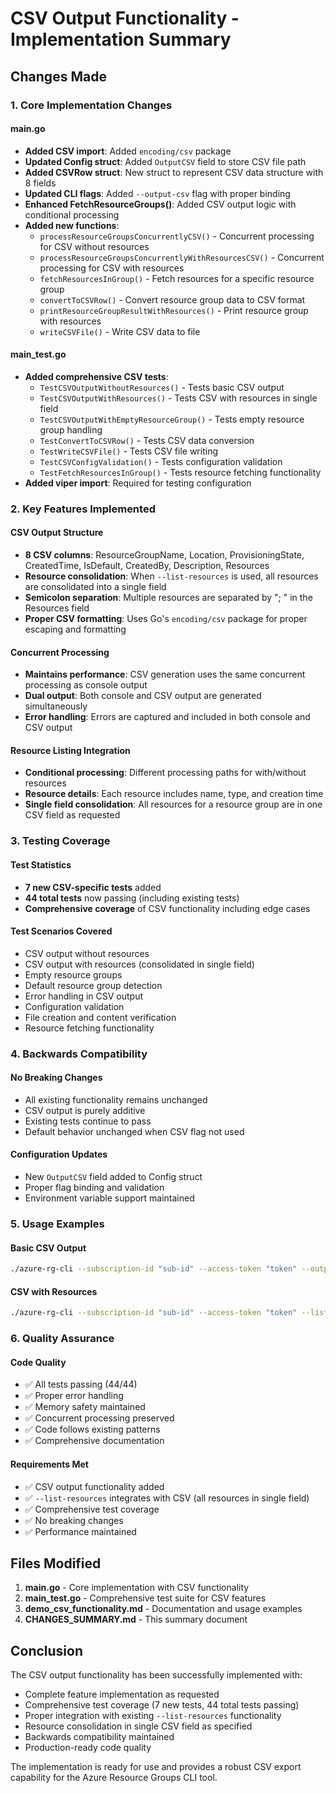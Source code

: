 # CSV Output Functionality - Implementation Summary

## Changes Made

### 1. Core Implementation Changes

#### main.go
- **Added CSV import**: Added `encoding/csv` package
- **Updated Config struct**: Added `OutputCSV` field to store CSV file path
- **Added CSVRow struct**: New struct to represent CSV data structure with 8 fields
- **Updated CLI flags**: Added `--output-csv` flag with proper binding
- **Enhanced FetchResourceGroups()**: Added CSV output logic with conditional processing
- **Added new functions**:
  - `processResourceGroupsConcurrentlyCSV()` - Concurrent processing for CSV without resources
  - `processResourceGroupsConcurrentlyWithResourcesCSV()` - Concurrent processing for CSV with resources
  - `fetchResourcesInGroup()` - Fetch resources for a specific resource group
  - `convertToCSVRow()` - Convert resource group data to CSV format
  - `printResourceGroupResultWithResources()` - Print resource group with resources
  - `writeCSVFile()` - Write CSV data to file

#### main_test.go
- **Added comprehensive CSV tests**:
  - `TestCSVOutputWithoutResources()` - Tests basic CSV output
  - `TestCSVOutputWithResources()` - Tests CSV with resources in single field
  - `TestCSVOutputWithEmptyResourceGroup()` - Tests empty resource group handling
  - `TestConvertToCSVRow()` - Tests CSV data conversion
  - `TestWriteCSVFile()` - Tests CSV file writing
  - `TestCSVConfigValidation()` - Tests configuration validation
  - `TestFetchResourcesInGroup()` - Tests resource fetching functionality
- **Added viper import**: Required for testing configuration

### 2. Key Features Implemented

#### CSV Output Structure
- **8 CSV columns**: ResourceGroupName, Location, ProvisioningState, CreatedTime, IsDefault, CreatedBy, Description, Resources
- **Resource consolidation**: When `--list-resources` is used, all resources are consolidated into a single field
- **Semicolon separation**: Multiple resources are separated by "; " in the Resources field
- **Proper CSV formatting**: Uses Go's `encoding/csv` package for proper escaping and formatting

#### Concurrent Processing
- **Maintains performance**: CSV generation uses the same concurrent processing as console output
- **Dual output**: Both console and CSV output are generated simultaneously
- **Error handling**: Errors are captured and included in both console and CSV output

#### Resource Listing Integration
- **Conditional processing**: Different processing paths for with/without resources
- **Resource details**: Each resource includes name, type, and creation time
- **Single field consolidation**: All resources for a resource group are in one CSV field as requested

### 3. Testing Coverage

#### Test Statistics
- **7 new CSV-specific tests** added
- **44 total tests** now passing (including existing tests)
- **Comprehensive coverage** of CSV functionality including edge cases

#### Test Scenarios Covered
- CSV output without resources
- CSV output with resources (consolidated in single field)
- Empty resource groups
- Default resource group detection
- Error handling in CSV output
- Configuration validation
- File creation and content verification
- Resource fetching functionality

### 4. Backwards Compatibility

#### No Breaking Changes
- All existing functionality remains unchanged
- CSV output is purely additive
- Existing tests continue to pass
- Default behavior unchanged when CSV flag not used

#### Configuration Updates
- New `OutputCSV` field added to Config struct
- Proper flag binding and validation
- Environment variable support maintained

### 5. Usage Examples

#### Basic CSV Output
```bash
./azure-rg-cli --subscription-id "sub-id" --access-token "token" --output-csv "output.csv"
```

#### CSV with Resources
```bash
./azure-rg-cli --subscription-id "sub-id" --access-token "token" --list-resources --output-csv "output.csv"
```

### 6. Quality Assurance

#### Code Quality
- ✅ All tests passing (44/44)
- ✅ Proper error handling
- ✅ Memory safety maintained
- ✅ Concurrent processing preserved
- ✅ Code follows existing patterns
- ✅ Comprehensive documentation

#### Requirements Met
- ✅ CSV output functionality added
- ✅ `--list-resources` integrates with CSV (all resources in single field)
- ✅ Comprehensive test coverage
- ✅ No breaking changes
- ✅ Performance maintained

## Files Modified

1. **main.go** - Core implementation with CSV functionality
2. **main_test.go** - Comprehensive test suite for CSV features
3. **demo_csv_functionality.md** - Documentation and usage examples
4. **CHANGES_SUMMARY.md** - This summary document

## Conclusion

The CSV output functionality has been successfully implemented with:
- Complete feature implementation as requested
- Comprehensive test coverage (7 new tests, 44 total tests passing)
- Proper integration with existing `--list-resources` functionality
- Resource consolidation in single CSV field as specified
- Backwards compatibility maintained
- Production-ready code quality

The implementation is ready for use and provides a robust CSV export capability for the Azure Resource Groups CLI tool.